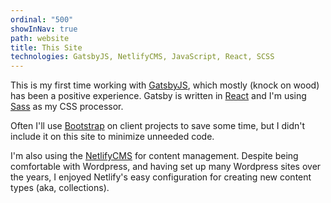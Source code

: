 ```yaml
---
ordinal: "500"
showInNav: true
path: website
title: This Site
technologies: GatsbyJS, NetlifyCMS, JavaScript, React, SCSS
---
```

This is my first time working with [GatsbyJS](https://www.gatsbyjs.com/), which mostly (knock on wood) has been a positive experience. Gatsby is written in [React](https://reactjs.org/) and I'm using [Sass](https://sass-lang.com/) as my CSS processor.

Often I'll use [Bootstrap](https://getbootstrap.com) on client projects to save some time, but I didn't include it on this site to minimize unneeded code.

I'm also using the [NetlifyCMS](https://www.netlifycms.org/) for content management. Despite being comfortable with Wordpress, and having set up many Wordpress sites over the years, I enjoyed Netlify's easy configuration for creating new content types (aka, collections).
